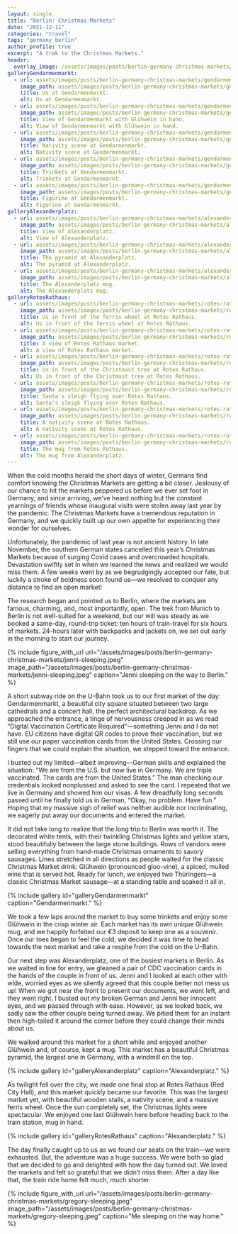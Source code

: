 ```yaml
---
layout: single
title: "Berlin: Christmas Markets"
date: "2021-12-11"
categories: "travel"
tags: "germany berlin"
author_profile: true
excerpt: "A trek to the Christmas Markets."
header:
  overlay_image: /assets/images/posts/berlin-germany-christmas-markets/rotes-rathaus-overview.jpeg
galleryGendarmenmarkt:
  - url: assets/images/posts/berlin-germany-christmas-markets/gendarmenmarkt-drinks.jpeg
    image_path: assets/images/posts/berlin-germany-christmas-markets/gendarmenmarkt-drinks.jpeg
    title: Us at Gendarmenmarkt.
    alt: Us at Gendarmenmarkt.
  - url: assets/images/posts/berlin-germany-christmas-markets/gendarmenmarkt-mug.jpeg
    image_path: assets/images/posts/berlin-germany-christmas-markets/gendarmenmarkt-mug.jpeg
    title: View of Gendarmenmarkt with Glühwein in hand.
    alt: View of Gendarmenmarkt with Glühwein in hand.
  - url: assets/images/posts/berlin-germany-christmas-markets/gendarmentmark-nativity.jpeg
    image_path: assets/images/posts/berlin-germany-christmas-markets/gendarmentmark-nativity.jpeg
    title: Nativity scene at Gendarmenmarkt.
    alt: Nativity scene at Gendarmenmarkt.
  - url: assets/images/posts/berlin-germany-christmas-markets/gendarmenmark-trinkets.jpeg
    image_path: assets/images/posts/berlin-germany-christmas-markets/gendarmenmark-trinkets.jpeg
    title: Trinkets at Gendarmenmarkt.
    alt: Trinkets at Gendarmenmarkt.
  - url: assets/images/posts/berlin-germany-christmas-markets/gendarmenmarkt-beer-guy.jpeg
    image_path: assets/images/posts/berlin-germany-christmas-markets/gendarmenmarkt-beer-guy.jpeg
    title: Figurine at Gendarmenmarkt.
    alt: Figurine at Gendarmenmarkt.
galleryAlexanderplatz:
  - url: assets/images/posts/berlin-germany-christmas-markets/alexanderplatz-pyramid-tram.jpeg
    image_path: assets/images/posts/berlin-germany-christmas-markets/alexanderplatz-pyramid-tram.jpeg
    title: View of Alexanderplatz.
    alt: View of Alexanderplatz.
  - url: assets/images/posts/berlin-germany-christmas-markets/alexanderplatz-pyramid.jpeg
    image_path: assets/images/posts/berlin-germany-christmas-markets/alexanderplatz-pyramid.jpeg
    title: The pyramid at Alexanderplatz.
    alt: The pyramid at Alexanderplatz.
  - url: assets/images/posts/berlin-germany-christmas-markets/alexanderplatz-mug.jpeg
    image_path: assets/images/posts/berlin-germany-christmas-markets/alexanderplatz-mug.jpeg
    title: The Alexanderplatz mug.
    alt: The Alexanderplatz mug.
galleryRotesRathaus:
  - url: assets/images/posts/berlin-germany-christmas-markets/rotes-rathaus-us-wheel.jpeg
    image_path: assets/images/posts/berlin-germany-christmas-markets/rotes-rathaus-us-wheel.jpeg
    title: Us in front of the ferris wheel at Rotes Rathaus.
    alt: Us in front of the ferris wheel at Rotes Rathaus.
  - url: assets/images/posts/berlin-germany-christmas-markets/rotes-rathaus-overview.jpeg
    image_path: assets/images/posts/berlin-germany-christmas-markets/rotes-rathaus-overview.jpeg
    title: A view of Rotes Rathaus market.
    alt: A view of Rotes Rathaus market.
  - url: assets/images/posts/berlin-germany-christmas-markets/rotes-rathaus-us-tree.jpeg
    image_path: assets/images/posts/berlin-germany-christmas-markets/rotes-rathaus-us-tree.jpeg
    title: Us in front of the Christmast tree at Rotes Rathaus.
    alt: Us in front of the Christmast tree at Rotes Rathaus.
  - url: assets/images/posts/berlin-germany-christmas-markets/rotes-rathaus-sleigh.jpeg
    image_path: assets/images/posts/berlin-germany-christmas-markets/rotes-rathaus-sleigh.jpeg
    title: Santa's sleigh flying over Rotes Rathaus.
    alt: Santa's sleigh flying over Rotes Rathaus.
  - url: assets/images/posts/berlin-germany-christmas-markets/rotes-rathaus-nativity.jpeg
    image_path: assets/images/posts/berlin-germany-christmas-markets/rotes-rathaus-nativity.jpeg
    title: A nativity scene at Rotes Rathaus.
    alt: A nativity scene at Rotes Rathaus.
  - url: assets/images/posts/berlin-germany-christmas-markets/rotes-rathaus-mug.jpeg
    image_path: assets/images/posts/berlin-germany-christmas-markets/rotes-rathaus-mug.jpeg
    title: The mug from Rotes Rathaus.
    alt: The mug from Alexanderplatz.
---
```


When the cold months herald the short days of winter, Germans find comfort knowing the Christmas Markets are getting a bit closer. Jealousy of our chance to hit the markets peppered us before we ever set foot in Germany, and since arriving, we’ve heard nothing but the constant yearnings of friends whose inaugural visits were stolen away last year by the pandemic. The Christmas Markets have a tremendous reputation in Germany, and we quickly built up our own appetite for experiencing their wonder for ourselves.

Unfortunately, the pandemic of last year is not ancient history. In late November, the southern German states cancelled this year’s Christmas Markets because of surging Covid cases and overcrowded hospitals. Devastation swiftly set in when we learned the news and realized we would miss them. A few weeks went by as we begrudgingly accepted our fate, but luckily a stroke of boldness soon found us—we resolved to conquer any distance to find an open market!

The research began and pointed us to Berlin, where the markets are famous, charming, and, most importantly, open. The trek from Munich to Berlin is not well-suited for a weekend, but our will was steady as we booked a same-day, round-trip ticket: ten hours of train-travel for six hours of markets. 24-hours later with backpacks and jackets on, we set out early in the morning to start our journey.

{% include figure_with_url
    url="/assets/images/posts/berlin-germany-christmas-markets/jenni-sleeping.jpeg"
    image_path="/assets/images/posts/berlin-germany-christmas-markets/jenni-sleeping.jpeg"
    caption="Jenni sleeping on the way to Berlin."
%}

A short subway ride on the U-Bahn took us to our first market of the day: Gendarmenmarkt, a beautiful city square situated between two large cathedrals and a concert hall, the perfect architectural backdrop. As we approached the entrance, a tinge of nervousness creeped in as we read “Digital Vaccination Certificate Required”—something Jenni and I do not have. EU citizens have digital QR codes to prove their vaccination, but we still use our paper vaccination cards from the United States. Crossing our fingers that we could explain the situation, we stepped toward the entrance.

I busted out my limited—albeit improving—German skills and explained the situation: “We are from the U.S. but now live in Germany. We are triple vaccinated. The cards are from the United States.” The man checking our credentials looked nonplussed and asked to see the card. I repeated that we live in Germany and showed him our visas. A few dreadfully long seconds passed until he finally told us in German, “Okay, no problem. Have fun.” Hoping that my massive sigh of relief was neither audible nor incriminating, we eagerly put away our documents and entered the market.

It did not take long to realize that the long trip to Berlin was worth it. The decorated white tents, with their twinkling Christmas lights and yellow stars, stood beautifully between the large stone buildings. Rows of vendors were selling everything from hand-made Christmas ornaments to savory sausages. Lines stretched in all directions as people waited for the classic Christmas Market drink: Glühwein (pronounced gloo-vine), a spiced, mulled wine that is served hot. Ready for lunch, we enjoyed two Thüringers—a classic Christmas Market sausage—at a standing table and soaked it all in.

{% include gallery id="galleryGendarmenmarkt" caption="Gendarmenmarkt." %}

We took a few laps around the market to buy some trinkets and enjoy some Glühwein in the crisp winter air. Each market has its own unique Glühwein mug, and we happily forfeited our €3 deposit to keep one as a souvenir. Once our toes began to feel the cold, we decided it was time to head towards the next market and take a respite from the cold on the U-Bahn.

Our next step was Alexanderplatz, one of the busiest markets in Berlin. As we waited in line for entry, we gleaned a pair of CDC vaccination cards in the hands of the couple in front of us. Jenni and I looked at each other with wide, worried eyes as we silently agreed that this couple better not mess us up! When we got near the front to present our documents, we went left, and they went right. I busted out my broken German and Jenni her innocent eyes, and we passed through with ease. However, as we looked back, we sadly saw the other couple being turned away. We pitied them for an instant then high-tailed it around the corner before they could change their minds about us.

We walked around this market for a short while and enjoyed another Glühwein and, of course, kept a mug. This market has a beautiful Christmas pyramid, the largest one in Germany, with a windmill on the top.

{% include gallery id="galleryAlexanderplatz" caption="Alexanderplatz." %}

As twilight fell over the city, we made one final stop at Rotes Rathaus (Red City Hall), and this market quickly became our favorite. This was the largest market yet, with beautiful wooden stalls, a nativity scene, and a massive ferris wheel. Once the sun completely set, the Christmas lights were spectacular. We enjoyed one last Glühwein here before heading back to the train station, mug in hand.

{% include gallery id="galleryRotesRathaus" caption="Alexanderplatz." %}

The day finally caught up to us as we found our seats on the train—we were exhausted. But, the adventure was a huge success. We were both so glad that we decided to go and delighted with how the day turned out. We loved the markets and felt so grateful that we didn’t miss them. After a day like that, the train ride home felt much, much shorter.

{% include figure_with_url
    url="/assets/images/posts/berlin-germany-christmas-markets/gregory-sleeping.jpeg"
    image_path="/assets/images/posts/berlin-germany-christmas-markets/gregory-sleeping.jpeg"
    caption="Me sleeping on the way home."
%}
